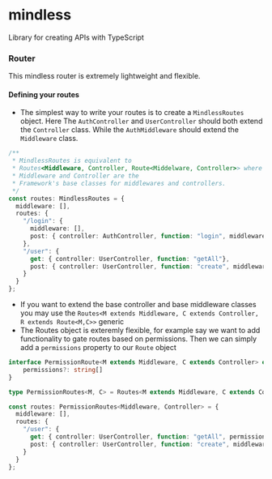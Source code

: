 # mindless
Library for creating APIs with TypeScript

### Router
This mindless router is extremely lightweight and flexible.
#### Defining your routes
* The simplest way to write your routes is to create a `MindlessRoutes` object. Here The `AuthController` and `UserController` should both extend the `Controller` class. While the `AuthMiddleware` should extend the `Middleware` class.
```ts
/**
 * MindlessRoutes is equivalent to
 * Routes<Middleware, Controller, Route<Middelware, Controller>> where
 * Middleware and Controller are the 
 * Framework's base classes for middlewares and controllers.
 */
const routes: MindlessRoutes = {
  middleware: [],
  routes: {
    "/login": {
      middleware: [],
      post: { controller: AuthController, function: "login", middleware: [] }
    },
    "/user": {
      get: { controller: UserController, function: "getAll"},
      post: { controller: UserController, function: "create", middleware: [AuthMiddleware] }
    }
  }
};
```
* If you want to extend the base controller and base middleware classes you may use the `Routes<M extends Middleware, C extends Controller, R extends Route<M,C>>` generic
* The Routes object is exteremly flexible, for example say we want to add functionality to gate routes based on permissions. Then we can simply add a `permissions` property to our `Route` object
```ts
interface PermissionRoute<M extends Middleware, C extends Controller> extends Route<M, C> {
    permissions?: string[]
}

type PermissionRoutes<M, C> = Routes<M extends Middleware, C extends Controller, PermissionRoute<M, C>>;

const routes: PermissionRoutes<Middleware, Controller> = {
  middleware: [],
  routes: {
    "/user": {
      get: { controller: UserController, function: "getAll", permissions: ["Assistant"]},
      post: { controller: UserController, function: "create", middleware: [AuthMiddleware], permissions: ["Admin"]}
    }
  }
};
```
